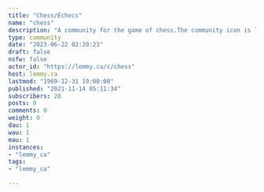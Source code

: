 ```yaml
---
title: "Chess/Échecs" 
name: "chess"
description: "A community for the game of chess.The community icon is licenced under the GNU AGPLv3, and the source can be found [here](https://github.com/ornicar/lila)———————————————————Une communauté pour le jeu d'échecs.L'icône de la communauté est sous licence GNU AGPLv3, et les sources peuvent être trouvées [ici](https://github.com/ornicar/lila)."
type: community
date: "2023-06-22 02:20:23"
draft: false
nsfw: false
actor_id: "https://lemmy.ca/c/chess"
host: lemmy.ca
lastmod: "1969-12-31 19:00:00"
published: "2021-11-14 05:11:34"
subscribers: 20
posts: 0
comments: 0
weight: 0
dau: 1
wau: 1
mau: 1
instances:
- "lemmy_ca"
tags: 
- "lemmy_ca"

---
```

